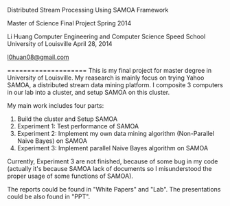 Distributed Stream Processing Using SAMOA Framework

Master of Science
Final Project
Spring 2014

Li Huang
Computer Engineering and Computer Science
Speed School
University of Louisville
April 28, 2014

l0huan08@gmail.com

====================
This is my final project for master degree in University of Louisville. My reasearch is mainly focus on trying Yahoo SAMOA, a distributed stream data mining platform. I composite 3 computers in our lab into a cluster, and setup SAMOA on this cluster.

My main work includes four parts:
1. Build the cluster and Setup SAMOA
2. Experiment 1: Test performance of SAMOA
3. Experiment 2: Implement my own data mining algorithm (Non-Parallel Naive Bayes) on SAMOA
4. Experiment 3: Implement parallel Naive Bayes algorithm on SAMOA

Currently, Experiment 3 are not finished, because of some bug in my code (actually it's because SAMOA lack of documents so I misunderstood the proper usage of some functions of SAMOA).

The reports could be found in "White Papers" and "Lab". The presentations could be also found in "PPT".

